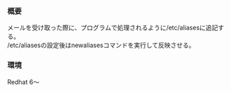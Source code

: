### 概要
メールを受け取った際に、プログラムで処理されるように/etc/aliasesに追記する。  
/etc/aliasesの設定後はnewaliasesコマンドを実行して反映させる。  

### 環境
Redhat 6～